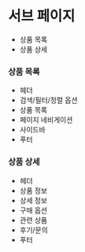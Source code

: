 # 서브 페이지
- 상품 목록
- 상품 상세


### 상품 목록
- 헤더
- 검색/필터/정렬 옵션
- 상품 목록
- 페이지 네비게이션
- 사이드바
- 푸터






### 상품 상세
- 헤더
- 상품 정보
- 상세 정보
- 구매 옵션
- 관련 상품
- 후기/문의
- 푸터








